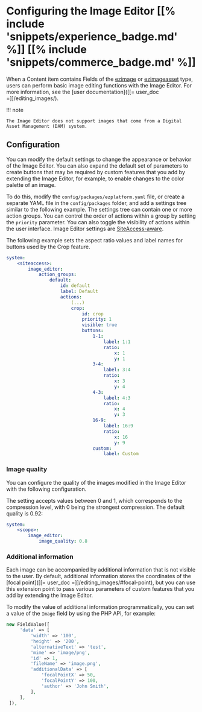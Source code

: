 # Configuring the Image Editor [[% include 'snippets/experience_badge.md' %]] [[% include 'snippets/commerce_badge.md' %]]

When a Content item contains Fields of the [ezimage](../api/field_types_reference/imagefield.md) or [ezimageasset](../api/field_types_reference/imageassetfield.md) type, users can perform basic image editing functions with the Image Editor.
For more information, see the [user documentation]([[= user_doc =]]/editing_images/).

!!! note

    The Image Editor does not support images that come from a Digital Asset Management (DAM) system.

## Configuration

You can modify the default settings to change the appearance or behavior of the Image Editor.
You can also expand the default set of parameters to create buttons that may be required by custom features
that you add by extending the Image Editor, for example, to enable changes to the color palette of an image.

To do this, modify the `config/packages/ezplatform.yaml` file, or create a separate YAML file
in the `config/packages` folder, and add a settings tree similar to the following example.
The settings tree can contain one or more action groups.
You can control the order of actions within a group by setting the `priority` parameter.
You can also toggle the visibility of actions within the user interface.
Image Editor settings are [SiteAccess-aware](config_dynamic.md).

The following example sets the aspect ratio values and label names for buttons used by the Crop feature.

``` yaml
system:
    <siteaccess>:
        image_editor:
            action_groups:
                default:
                    id: default
                    label: Default
                    actions:
                        (...)
                        crop:
                            id: crop
                            priority: 1
                            visible: true
                            buttons:
                                1-1:
                                    label: 1:1
                                    ratio:
                                        x: 1
                                        y: 1
                                3-4:
                                    label: 3:4
                                    ratio:
                                        x: 3
                                        y: 4
                                4-3:
                                    label: 4:3
                                    ratio:
                                        x: 4
                                        y: 3
                                16-9:
                                    label: 16:9
                                    ratio:
                                        x: 16
                                        y: 9
                                custom:
                                    label: Custom
```

### Image quality

You can configure the quality of the images modified in the Image Editor with the following configuration.

The setting accepts values between 0 and 1, which corresponds to the compression level, with 0 being the strongest compression.
The default quality is 0.92:

``` yaml
system:
    <scope>:
        image_editor:
            image_quality: 0.8
```

### Additional information

Each image can be accompanied by additional information that is not visible to the user.
By default, additional information stores the coordinates of the [focal point]([[= user_doc =]]/editing_images/#focal-point),
but you can use this extension point to pass various parameters of custom features
that you add by extending the Image Editor.

To modify the value of additional information programmatically, you can set a value of the `Image` field by using the PHP API, for example:

``` php
new FieldValue([
     'data' => [
         'width' => '100',
         'height' => '200',
         'alternativeText' => 'test',
         'mime' => 'image/png',
         'id' => 1,
         'fileName' => 'image.png',
         'additionalData' => [
             'focalPointX' => 50,
             'focalPointY' => 100,
             'author' => 'John Smith',
         ],
     ],
 ]),
```
